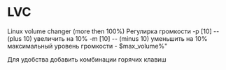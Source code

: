 LVC
===

Linux volume changer (more then 100%)
Регулирка громкости 
	-p [10] -- (plus 10) увеличить на 10% 
	-m [10] -- (minus 10) уменьшить на 10%
максимальный уровень громкости - $max_volume%"

Для удобства добавить комбинации горячих клавиш
